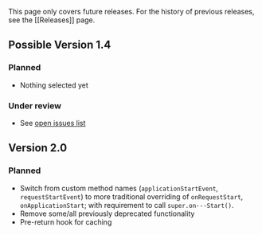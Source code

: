 This page only covers future releases. For the history of previous releases, see the [[Releases]] page.

## Possible Version 1.4

### Planned
* Nothing selected yet

### Under review
* See [open issues list](https://github.com/atuttle/Taffy/issues?milestone=4&page=1&state=open)

## Version 2.0

### Planned
* Switch from custom method names (`applicationStartEvent`, `requestStartEvent`) to more traditional overriding of `onRequestStart`, `onApplicationStart`; with requirement to call `super.on---Start()`.
* Remove some/all previously deprecated functionality
* Pre-return hook for caching
